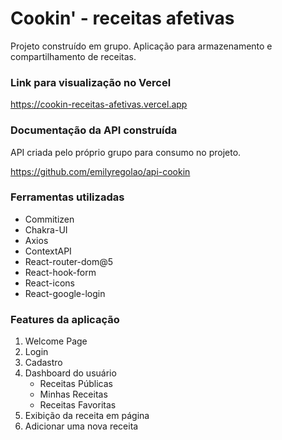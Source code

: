 # Cookin' - receitas afetivas

Projeto construído em grupo.
Aplicação para armazenamento e compartilhamento de receitas.

### Link para visualização no Vercel
https://cookin-receitas-afetivas.vercel.app

### Documentação da API construída
API criada pelo próprio grupo para consumo no projeto.

https://github.com/emilyregolao/api-cookin

### Ferramentas utilizadas
- Commitizen
- Chakra-UI
- Axios
- ContextAPI
- React-router-dom@5
- React-hook-form
- React-icons
- React-google-login

### Features da aplicação
1. Welcome Page
2. Login
3. Cadastro
4. Dashboard do usuário
    - Receitas Públicas
    - Minhas Receitas
    - Receitas Favoritas
5. Exibição da receita em página
6. Adicionar uma nova receita

